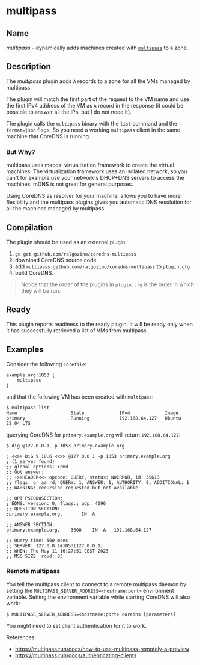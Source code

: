 # multipass

## Name

*multipass* - dynamically adds machines created with [`multipass`](https://multipass.run/) to a zone.

## Description

The *multipass* plugin adds `A` records to a zone for all the VMs managed by multipass.

The plugin will match the first part of the request to the VM name and use the first IPv4 address of the VM as `A` record in the response (it could be possible to answer all the IPs, but I do not need it).

The plugin calls the `multipass` binary with the `list` command and the `--format=json` flags. So you need a working `multipass` client in the same machine that CoreDNS is running.

### But Why?

multipass uses macos' virtualization framework to create the virtual machines. The virtualization framework uses an isolated network, so you can't for example use your network's DHCP+DNS servers to access the machines. mDNS is not great for general purposes.

Using CoreDNS as resolver for your machine, allows you to have more flexibility and the multipass plugins gives you automatic DNS resolution for all the machines managed by multipass.

## Compilation

The plugin should be used as an external plugin:

1. `go get github.com/ralgozino/coredns-multipass`
2. download CoreDNS source code
3. add `multipass:github.com/ralgozino/coredns-multipass` to `plugin.cfg`
4. build CoreDNS.

> Notice that the order of the plugins in `plugin.cfg` is the order in which they will be run.

## Ready

This plugin reports readiness to the ready plugin. It will be ready only when it has successfully retrieved a list of VMs from multipass.

## Examples

Consider the following `Corefile`:

```Corefile
example.org:1053 {
    multipass
}
```

and that the following VM has been created with `multipass`:

```console
$ multipass list
Name                    State             IPv4             Image
primary                 Running           192.168.64.127   Ubuntu 22.04 LTS
```

querying CoreDNS for `primary.example.org` will return `192.168.64.127`:

```console
$ dig @127.0.0.1 -p 1053 primary.example.org

; <<>> DiG 9.10.6 <<>> @127.0.0.1 -p 1053 primary.example.org
; (1 server found)
;; global options: +cmd
;; Got answer:
;; ->>HEADER<<- opcode: QUERY, status: NOERROR, id: 35613
;; flags: qr aa rd; QUERY: 1, ANSWER: 1, AUTHORITY: 0, ADDITIONAL: 1
;; WARNING: recursion requested but not available

;; OPT PSEUDOSECTION:
; EDNS: version: 0, flags:; udp: 4096
;; QUESTION SECTION:
;primary.example.org.		IN	A

;; ANSWER SECTION:
primary.example.org.	3600	IN	A	192.168.64.127

;; Query time: 560 msec
;; SERVER: 127.0.0.1#1053(127.0.0.1)
;; WHEN: Thu May 11 16:27:51 CEST 2023
;; MSG SIZE  rcvd: 83
```

### Remote multipass

You tell the multipass client to connect to a remote multipass daemon by setting the `MULTIPASS_SERVER_ADDRESS=<hostname:port>` environment variable. Setting the environment variable while starting CoreDNS will also work:

```console
$ MULTIPASS_SERVER_ADDRESS=<hostname:port> coredns [parameters]
```

You might need to set client authentication for it to work.

References:

- <https://multipass.run/docs/how-to-use-multipass-remotely-a-preview>
- <https://multipass.run/docs/authenticating-clients>
